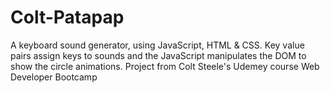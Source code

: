 # Colt-Patapap
A keyboard sound generator, using JavaScript, HTML &amp; CSS. Key value pairs assign keys to sounds and the JavaScript manipulates the DOM to show the circle animations. Project from Colt Steele's Udemey course Web Developer Bootcamp
